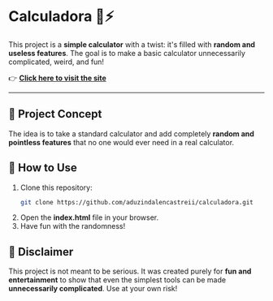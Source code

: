 
# Calculadora 📱⚡  
This project is a **simple calculator** with a twist: it's filled with **random and useless features**. The goal is to make a basic calculator unnecessarily complicated, weird, and fun!

👉 **[Click here to visit the site](https://aduzindalencastreii.github.io/calculadora/)**  

---

## 🎨 Project Concept  
The idea is to take a standard calculator and add completely **random and pointless features** that no one would ever need in a real calculator.

## 🚀 How to Use  
1. Clone this repository:  
   ```bash  
   git clone https://github.com/aduzindalencastreii/calculadora.git  
   ```  
2. Open the **index.html** file in your browser.  
3. Have fun with the randomness!

## 🚫 Disclaimer  
This project is not meant to be serious. It was created purely for **fun and entertainment** to show that even the simplest tools can be made **unnecessarily complicated**. Use at your own risk!
